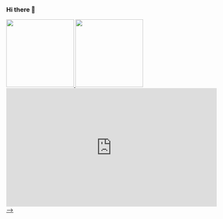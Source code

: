 ### Hi there 👋

<div>
  <a href="https://github.com/vitorguastala">
  <img height="180em" src="https://github-readme-stats.vercel.app/api?username=vitorguastala&show_icons=true&theme=gotham&include_all_commits=true&count_private=true"/>
  <img height="180em" src="https://github-readme-stats.vercel.app/api/top-langs/?username=vitorguastala&theme=gotham"/>
  <iframe width="560" height="315" src="https://www.youtube.com/embed/QGJuMBdaqIw" title="YouTube video player" frameborder="0" allow="accelerometer; autoplay; clipboard-write; encrypted-media; gyroscope; picture-in-picture" allowfullscreen></iframe>
<div>
  
<!--
<div>
  <!-- SCM Music Player https://www.scmplayer.net -->
  <script type="text/javascript" src="https://www.scmplayer.net/script.js" 
  data-config="{'skin':'skins/black/skin.css','volume':50,'autoplay':true,'shuffle':false,'repeat':1,'placement':'bottom','showplaylist':false,'playlist':[{'title':'1','url':'https://www.youtube.com/watch?v=QGJuMBdaqIw'}]}" ></script>
  <!-- SCM Music Player script end -->
</div>
-->
  
<!--
**vitorguastala/vitorguastala** is a ✨ _special_ ✨ repository because its `README.md` (this file) appears on your GitHub profile.

Here are some ideas to get you started:

- 🔭 I’m currently working on ...
- 🌱 I’m currently learning ...
- 👯 I’m looking to collaborate on ...
- 🤔 I’m looking for help with ...
- 💬 Ask me about ...
- 📫 How to reach me: ...
- 😄 Pronouns: ...
- ⚡ Fun fact: ...
-->
